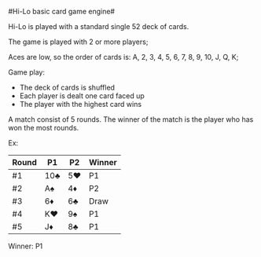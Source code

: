 #Hi-Lo basic card game engine#

Hi-Lo is played with a standard single 52 deck of cards.

The game is played with 2 or more players;

Aces are low, so the order of cards is: A, 2, 3, 4, 5, 6, 7, 8, 9, 10, J, Q, K;

Game play:

- The deck of cards is shuffled
- Each player is dealt one card faced up
- The player with the highest card wins

A match consist of 5 rounds. The winner of the match is the player who has won the most rounds.

Ex:

| Round | P1 | P2 | Winner |
| ----- | --- | --- | ------ |
| #1 | 10♣ | 5♥ |  P1   |
| #2 | A♠ | 4♦ |  P2   |
| #3 | 6♦ | 6♣ |  Draw   |
| #4 | K♥ | 9♠ |  P1   |
| #5 | J♦ | 8♣ |  P1   |

Winner: P1
